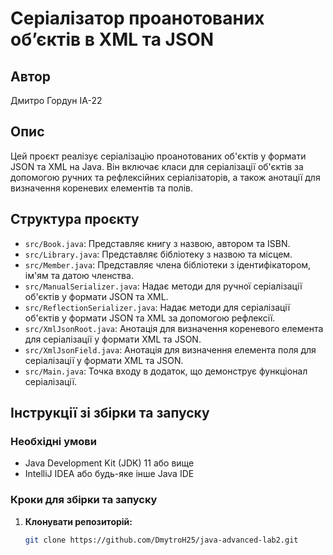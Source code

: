 # Серіалізатор проанотованих об’єктів в XML та JSON

## Автор
Дмитро Гордун ІА-22

## Опис
Цей проєкт реалізує серіалізацію проанотованих об'єктів у формати JSON та XML на Java. Він включає класи для серіалізації об'єктів за допомогою ручних та рефлексійних серіалізаторів, а також анотації для визначення кореневих елементів та полів.

## Структура проєкту
- `src/Book.java`: Представляє книгу з назвою, автором та ISBN.
- `src/Library.java`: Представляє бібліотеку з назвою та місцем.
- `src/Member.java`: Представляє члена бібліотеки з ідентифікатором, ім'ям та датою членства.
- `src/ManualSerializer.java`: Надає методи для ручної серіалізації об'єктів у формати JSON та XML.
- `src/ReflectionSerializer.java`: Надає методи для серіалізації об'єктів у формати JSON та XML за допомогою рефлексії.
- `src/XmlJsonRoot.java`: Анотація для визначення кореневого елемента для серіалізації у формати XML та JSON.
- `src/XmlJsonField.java`: Анотація для визначення елемента поля для серіалізації у формати XML та JSON.
- `src/Main.java`: Точка входу в додаток, що демонструє функціонал серіалізації.

## Інструкції зі збірки та запуску

### Необхідні умови
- Java Development Kit (JDK) 11 або вище
- IntelliJ IDEA або будь-яке інше Java IDE

### Кроки для збірки та запуску
1. **Клонувати репозиторій:**
   ```sh
   git clone https://github.com/DmytroH25/java-advanced-lab2.git
